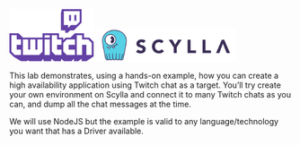 
<div>
    <img src="./images/twitch-logo.png" width="150">
    <img src="./images/scylla-logo.png" width="250">
<div>

This lab demonstrates, using a hands-on example, how you can create a high availability application using Twitch chat as a target. You’ll try create your own environment on Scylla and connect it to many Twitch chats as you can, and dump all the chat messages at the time.

We will use NodeJS but the example is valid to any language/technology you want that has a Driver available.
